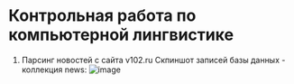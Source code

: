 # Контрольная работа по компьютерной лингвистике
1. Парсинг новостей с сайта v102.ru
Скпиншот записей базы данных - коллекция news:
![image](https://user-images.githubusercontent.com/108325837/208515118-e05e8c24-26b1-4a0f-a44a-85ea08e378f9.png)
